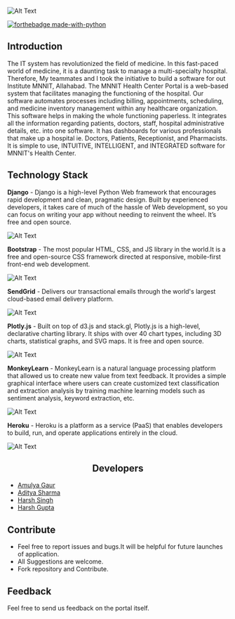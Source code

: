 ![Alt Text](https://res.cloudinary.com/practicaldev/image/fetch/s--Gd1J8K7I--/c_imagga_scale,f_auto,fl_progressive,h_420,q_auto,w_1000/https://res.cloudinary.com/practicaldev/image/fetch/s--T-qHraYD--/c_imagga_scale%2Cf_auto%2Cfl_progressive%2Ch_420%2Cq_auto%2Cw_1000/https://dev-to-uploads.s3.amazonaws.com/i/wo9forac2vnio6x25ctv.png)

[![forthebadge made-with-python](http://ForTheBadge.com/images/badges/made-with-python.svg)](https://www.python.org/)

## Introduction

The IT system has revolutionized the field of medicine. In this fast-paced world of medicine, it is a daunting task to manage a multi-specialty hospital. Therefore, My teammates and I took the initiative to build a software for out Institute MNNIT, Allahabad. The MNNIT Health Center Portal is a web-based system that facilitates managing the functioning of the hospital.
Our software automates processes including billing, appointments, scheduling, and medicine inventory management within any healthcare organization. This software helps in making the whole functioning paperless. It integrates all the information regarding patients, doctors, staff, hospital administrative details, etc. into one software. It has dashboards for various professionals that make up a hospital ie. Doctors, Patients, Receptionist, and Pharmacists. It is simple to use, INTUITIVE, INTELLIGENT, and INTEGRATED software for MNNIT's Health Center.

## Technology Stack

<b>Django</b> - Django is a high-level Python Web framework that encourages rapid development and clean, pragmatic design. Built by experienced developers, it takes care of much of the hassle of Web development, so you can focus on writing your app without needing to reinvent the wheel. It’s free and open source.

![Alt Text](https://dev-to-uploads.s3.amazonaws.com/i/c9qpc4ek3cmzevqm0lfo.jpeg)

<b>Bootstrap</b> - The most popular HTML, CSS, and JS library in the world.It is a free and open-source CSS framework directed at responsive, mobile-first front-end web development.

![Alt Text](https://dev-to-uploads.s3.amazonaws.com/i/s8sir8nx4fc2zqayi3fq.png)

<b>SendGrid</b> - Delivers our transactional emails through the world's largest cloud-based email delivery platform.

![Alt Text](https://dev-to-uploads.s3.amazonaws.com/i/tt98m0zmwkllrzffenzp.png)

<b>Plotly.js</b> - Built on top of d3.js and stack.gl, Plotly.js is a high-level, declarative charting library. It ships with over 40 chart types, including 3D charts, statistical graphs, and SVG maps.
It is free and open source.

![Alt Text](https://dev-to-uploads.s3.amazonaws.com/i/wlz3qjhi9na0wop5xur7.png)

<b>MonkeyLearn</b> - MonkeyLearn is a natural language processing platform that allowed us to create new value from text feedback. It provides a simple graphical interface where users can create customized text classification and extraction analysis by training machine learning models such as sentiment analysis, keyword extraction, etc.

![Alt Text](https://dev-to-uploads.s3.amazonaws.com/i/tn26v6q2gymerj6axlhc.png)

<b>Heroku</b> - Heroku is a platform as a service (PaaS) that enables developers to build, run, and operate applications entirely in the cloud.

![Alt Text](https://dev-to-uploads.s3.amazonaws.com/i/ksx4iiwta9u15f63t5ha.png)

## <center><b>Developers</b></center>

<ul>
  <li> <a href="https://github.com/amulyagaur">Amulya Gaur</a></li>
  <li> <a href="https://github.com/zoop-ad">Aditya Sharma</a></li>
  <li> <a href="https://github.com/rickyric395">Harsh Singh</a></li>
  <li> <a href="https://github.com/devil6399">Harsh Gupta</a></li>
</ul>

## Contribute

<ul>
  <li>Feel free to report issues and bugs.It will be helpful for future launches of application.</li>
  <li>All Suggestions are welcome.</li>
  <li>Fork repository and Contribute.</li>
</ul>

## Feedback

Feel free to send us feedback on the portal itself.

